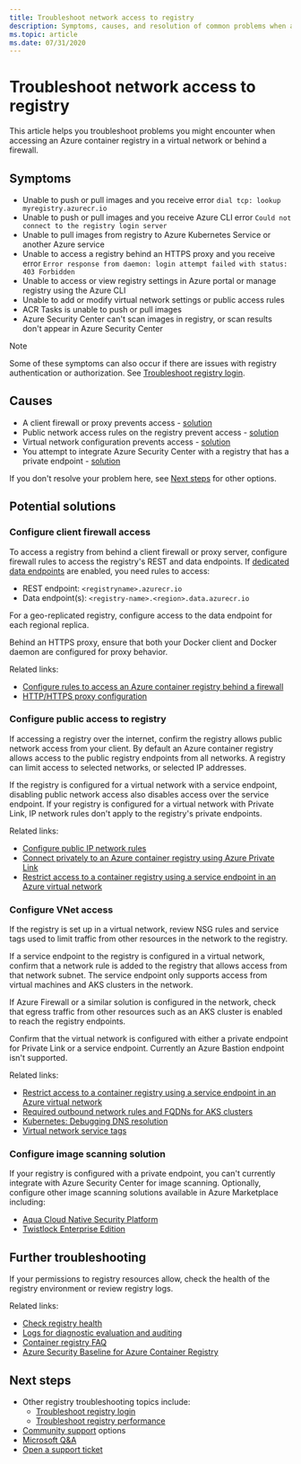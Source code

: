 ```yaml
---
title: Troubleshoot network access to registry
description: Symptoms, causes, and resolution of common problems when accessing an Azure container registry in a virtual network or behind a firewall
ms.topic: article
ms.date: 07/31/2020
---
```


# Troubleshoot network access to registry

This article helps you troubleshoot problems you might encounter when accessing an Azure container registry in a virtual network or behind a firewall. 

## Symptoms

* Unable to push or pull images and you receive error `dial tcp: lookup myregistry.azurecr.io`
* Unable to push or pull images and you receive Azure CLI error `Could not connect to the registry login server`
* Unable to pull images from registry to Azure Kubernetes Service or another Azure service
* Unable to access a registry behind an HTTPS proxy and you receive error `Error response from daemon: login attempt failed with status: 403 Forbidden`
* Unable to access or view registry settings in Azure portal or manage registry using the Azure CLI
* Unable to add or modify virtual network settings or public access rules
* ACR Tasks is unable to push or pull images
* Azure Security Center can't scan images in registry, or scan results don't appear in Azure Security Center

> [!NOTE]
> Some of these symptoms can also occur if there are issues with registry authentication or authorization. See [Troubleshoot registry login](container-registry-troubleshoot-login.md).

## Causes

* A client firewall or proxy prevents access - [solution](#configure-client-firewall-access)
* Public network access rules on the registry prevent access - [solution](#configure-public-access-to-registry)
* Virtual network configuration prevents access - [solution](#configure-vnet-access)
* You attempt to integrate Azure Security Center with a registry that has a private endpoint - [solution](#configure-image-scanning-solution)

If you don't resolve your problem here, see [Next steps](#next-steps) for other options.

## Potential solutions

### Configure client firewall access

To access a registry from behind a client firewall or proxy server, configure firewall rules to access the registry's REST and data endpoints. If [dedicated data endpoints](container-registry-firewall-access-rules.md#enable-dedicated-data-endpoints) are enabled, you need rules to access:

* REST endpoint: `<registryname>.azurecr.io`
* Data endpoint(s): `<registry-name>.<region>.data.azurecr.io`

For a geo-replicated registry, configure access to the data endpoint for each regional replica.

Behind an HTTPS proxy, ensure that both your Docker client and Docker daemon are configured for proxy behavior.

Related links:

* [Configure rules to access an Azure container registry behind a firewall](container-registry-firewall-access-rules.md)
* [HTTP/HTTPS proxy configuration](https://docs.docker.com/config/daemon/systemd/#httphttps-proxy)

### Configure public access to registry

If accessing a registry over the internet, confirm the registry allows public network access from your client. By default an Azure container registry allows access to the public registry endpoints from all networks. A registry can limit access to selected networks, or selected IP addresses. 

If the registry is configured for a virtual network with a service endpoint, disabling public network access also disables access over the service endpoint. If your registry is configured for a virtual network with Private Link, IP network rules don't apply to the registry's private endpoints. 

Related links:

* [Configure public IP network rules](container-registry-access-selected-networks.md)
* [Connect privately to an Azure container registry using Azure Private Link](container-registry-private-link.md)
* [Restrict access to a container registry using a service endpoint in an Azure virtual network](container-registry-vnet.md)


### Configure VNet access

If the registry is set up in a virtual network, review NSG rules and service tags used to limit traffic from other resources in the network to the registry. 

If a service endpoint to the registry is configured in a virtual network, confirm that a network rule is added to the registry that allows access from that network subnet. The service endpoint only supports access from virtual machines and AKS clusters in the network.

If Azure Firewall or a similar solution is configured in the network, check that egress traffic from other resources such as an AKS cluster is enabled to reach the registry endpoints.

Confirm that the virtual network is configured with either a private endpoint for Private Link or a service endpoint. Currently an Azure Bastion endpoint isn't supported.

Related links:

* [Restrict access to a container registry using a service endpoint in an Azure virtual network](container-registry-vnet.md)
* [Required outbound network rules and FQDNs for AKS clusters](../aks/limit-egress-traffic.md#required-outbound-network-rules-and-fqdns-for-aks-clusters)
* [Kubernetes: Debugging DNS resolution](https://kubernetes.io/docs/tasks/administer-cluster/dns-debugging-resolution/)
* [Virtual network service tags](../virtual-network/service-tags-overview.md)

### Configure image scanning solution

If your registry is configured with a private endpoint, you can't currently integrate with Azure Security Center for image scanning. Optionally, configure other image scanning solutions available in Azure Marketplace including:

* [Aqua Cloud Native Security Platform](https://azuremarketplace.microsoft.com/marketplace/apps/aqua-security.aqua-security)
* [Twistlock Enterprise Edition](https://azuremarketplace.microsoft.com/marketplace/apps/twistlock.twistlock)


## Further troubleshooting

If your permissions to registry resources allow, check the health of the registry environment or review registry logs.

Related links:

* [Check registry health](container-registry-check-health.md)
* [Logs for diagnostic evaluation and auditing](container-registry-diagnostics-audit-logs.md)
* [Container registry FAQ](container-registry-faq.md)
* [Azure Security Baseline for Azure Container Registry](security-baseline.md)

## Next steps

* Other registry troubleshooting topics include:
  * [Troubleshoot registry login](container-registry-troubleshoot-login.md) 
  * [Troubleshoot registry performance](container-registry-troubleshoot-performance.md)
* [Community support](https://azure.microsoft.com/support/community/) options
* [Microsoft Q&A](https://docs.microsoft.com/answers/products/)
* [Open a support ticket](https://azure.microsoft.com/support/create-ticket/)


